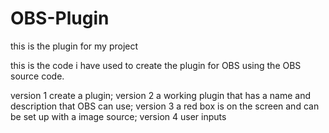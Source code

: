 # OBS-Plugin

this is the plugin for my project

this is the code i have used to create the plugin for OBS using the OBS source code.

version 1 create a plugin;
version 2 a working plugin that has a name and description that OBS can use;
version 3 a red box is on the screen and can be set up with a image source;
version 4 user inputs
